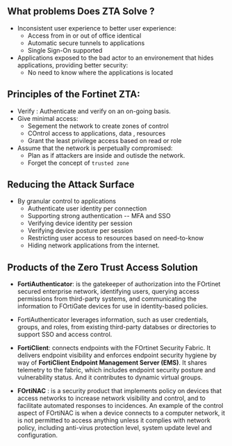 
## What problems Does ZTA Solve ?
- Inconsistent user experience to better user experience:
  * Access from in or out of office identical
  * Automatic secure tunnels to applications
  * Single Sign-On supported 
- Applications exposed to the bad actor to an environement that hides applications, providing better security:
  * No need to know where the applications is located  

## Principles of the Fortinet ZTA:
- Verify : Authenticate and verify on an on-going basis.
- Give minimal access:
  * Segement the network to create zones of control
  * COntrol access to applications, data , resources
  * Grant the least privilege access based on read or role
- Assume that the network is perpetually compromised:
  * Plan as if attackers are inside and outisde the network.
  * Forget the concept of `trusted zone` 
 
## Reducing the Attack Surface
- By granular control to applications
  * Authenticate user identity per connection
  * Supporting strong authentication -- MFA and SSO
  * Verifying device identity per session
  * Verifying device posture per session
  * Restricting user access to resources based on need-to-know
  * Hiding network applications from the internet.
  
## Products of the Zero Trust Access Solution
- **FortiAuthenticator**: is the gatekeeper of authorization into the FOrtinet secured enterprise network, identifying users, querying access permissions from third-party systems, and communicating the information to FOrtiGate devices for use in identity-based policies.
- FortiAuthenticator leverages information, such as user credentials, groups, and roles, from existing third-party databses or directories to support SSO and access control.

- **FortiClient**: connects endpoints with the FOrtinet Security Fabric. It delivers endpoint visibility and enforces endpoint security hygiene by way of **FortiClient Endpoint Management Server (EMS)**. It shares telemetry to the fabric, which includes endpoint security posture and vulnerability status. And it contributes to dynamic virtual groups.
- **FOrtiNAC** : is a security product that implements policy on devices that access networks to increase network visibility and control, and to facilitate automated responses to incidences. An example of the control aspect of FOrtiNAC is when a device connects to a computer network, it is not permitted to access anything unless it complies with network policy, including anti-virus protection level, system update level and configuration.
 
